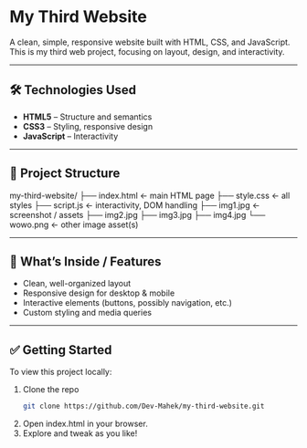 # My Third Website

A clean, simple, responsive website built with HTML, CSS, and JavaScript. This is my third web project, focusing on layout, design, and interactivity.

---

## 🛠 Technologies Used

- **HTML5** – Structure and semantics  
- **CSS3** – Styling, responsive design  
- **JavaScript** – Interactivity  

---

## 📂 Project Structure

my-third-website/
├── index.html ← main HTML page
├── style.css ← all styles
├── script.js ← interactivity, DOM handling
├── img1.jpg ← screenshot / assets
├── img2.jpg
├── img3.jpg
├── img4.jpg
└── wowo.png ← other image asset(s)


---

## 🎯 What’s Inside / Features

- Clean, well-organized layout  
- Responsive design for desktop & mobile  
- Interactive elements (buttons, possibly navigation, etc.)  
- Custom styling and media queries  

---

## ✅ Getting Started

To view this project locally:

1. Clone the repo  
   ```bash
   git clone https://github.com/Dev-Mahek/my-third-website.git
2. Open index.html in your browser.
3. Explore and tweak as you like!
